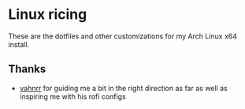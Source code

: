 # Linux ricing

These are the dotfiles and other customizations for my Arch Linux x64 install.

## Thanks
* [vahnrr](https://gitlab.com/vahnrr) for guiding me a bit in the right direction as far as well as inspiring me with his rofi configs

